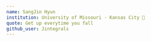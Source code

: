 ```yaml
---
name: SangJin Hyun
institution: University of Missouri - Kansas City 🚩 
quote: Get up everytime you fall
github_user: Jintegrals
---
```

